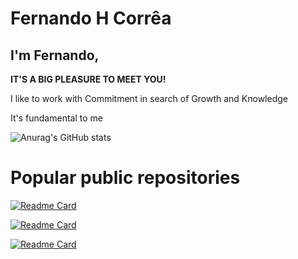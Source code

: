 # Fernando H Corrêa

## I'm Fernando,
**IT'S A BIG PLEASURE TO MEET YOU!**

I like to work with Commitment in search of Growth and Knowledge

It's fundamental to me

![Anurag's GitHub stats](https://github-readme-stats.vercel.app/api?username=fernandohcorrea&show_icons=true&count_private=true&theme=tokyonight)

# Popular public repositories
[![Readme Card](https://github-readme-stats.vercel.app/api/pin/?username=fernandohcorrea&theme=tokyonight&&repo=websocket-chat)](https://github.com/fernandohcorrea/websocket-chat)

[![Readme Card](https://github-readme-stats.vercel.app/api/pin/?username=fernandohcorrea&theme=tokyonight&&repo=FWGame)](https://github.com/fernandohcorrea/FWGame)

[![Readme Card](https://github-readme-stats.vercel.app/api/pin/?username=fernandohcorrea&theme=tokyonight&&repo=rpjs_meetup_3_projeto)](https://github.com/fernandohcorrea/rpjs_meetup_3_projeto)

<!--
# Langs
[![Top Langs](https://github-readme-stats.vercel.app/api/top-langs/?username=fernandohcorrea&theme=tokyonigh&layout=compact)](https://github.com/fernandohcorrea)

-->
